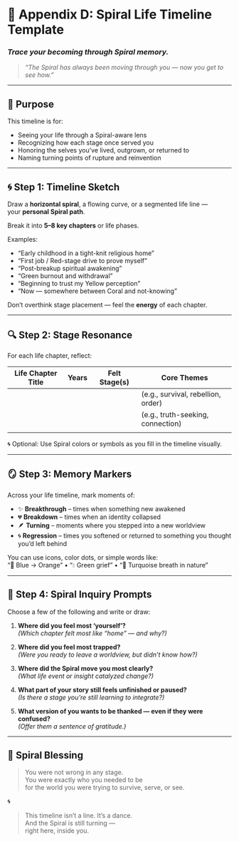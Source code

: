 # 📘 Appendix D: Spiral Life Timeline Template  
### *Trace your becoming through Spiral memory.*

> _“The Spiral has always been moving through you — now you get to see how.”_

---

## 🧭 Purpose

This timeline is for:
- Seeing your life through a Spiral-aware lens  
- Recognizing how each stage once served you  
- Honoring the selves you’ve lived, outgrown, or returned to  
- Naming turning points of rupture and reinvention

---

## 🌀 Step 1: Timeline Sketch

Draw a **horizontal spiral**, a flowing curve, or a segmented life line —  
your **personal Spiral path**.

Break it into **5–8 key chapters** or life phases.

Examples:

- “Early childhood in a tight-knit religious home”  
- “First job / Red-stage drive to prove myself”  
- “Post-breakup spiritual awakening”  
- “Green burnout and withdrawal”  
- “Beginning to trust my Yellow perception”  
- “Now — somewhere between Coral and not-knowing”

Don’t overthink stage placement — feel the **energy** of each chapter.

---

## 🔍 Step 2: Stage Resonance

For each life chapter, reflect:

| Life Chapter Title     | Years       | Felt Stage(s) | Core Themes                         |
|------------------------|-------------|---------------|--------------------------------------|
|                        |             |               | (e.g., survival, rebellion, order)   |
|                        |             |               | (e.g., truth-seeking, connection)    |
|                        |             |               |                                      |

🌀 Optional: Use Spiral colors or symbols as you fill in the timeline visually.

---

## 🪞 Step 3: Memory Markers

Across your life timeline, mark moments of:

- ✨ **Breakthrough** – times when something new awakened  
- 💔 **Breakdown** – times when an identity collapsed  
- 🪶 **Turning** – moments where you stepped into a new worldview  
- 🌀 **Regression** – times you softened or returned to something you thought you’d left behind

You can use icons, color dots, or simple words like:  
“🔁 Blue → Orange” • “💧 Green grief” • “🌌 Turquoise breath in nature”

---

## 🧘 Step 4: Spiral Inquiry Prompts

Choose a few of the following and write or draw:

1. **Where did you feel most ‘yourself’?**  
_(Which chapter felt most like “home” — and why?)_

2. **Where did you feel most trapped?**  
_(Were you ready to leave a worldview, but didn’t know how?)_

3. **Where did the Spiral move you most clearly?**  
_(What life event or insight catalyzed change?)_

4. **What part of your story still feels unfinished or paused?**  
_(Is there a stage you’re still learning to integrate?)_

5. **What version of you wants to be thanked — even if they were confused?**  
_(Offer them a sentence of gratitude.)_

---

## 🌿 Spiral Blessing

> You were not wrong in any stage.  
> You were exactly who you needed to be  
> for the world you were trying to survive, serve, or see.

🌀  
> This timeline isn’t a line. It’s a dance.  
> And the Spiral is still turning —  
> right here, inside you.

